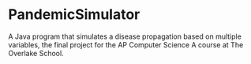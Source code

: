 # PandemicSimulator
A Java program that simulates a disease propagation based on multiple variables, the final project for the AP Computer Science A course at The Overlake School.
